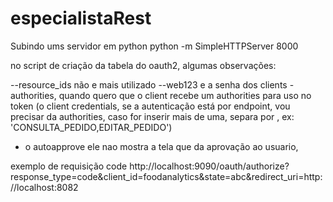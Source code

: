 # especialistaRest

Subindo ums servidor em python python -m SimpleHTTPServer 8000


no script de criação da tabela do oauth2, algumas observações:

--resource_ids não e mais utilizado
--web123  e a senha dos clients
-authorities, quando quero que o client recebe um authorities para uso no token 
(o client credentials, se a autenticação está por endpoint, vou precisar da authorities, 
caso for inserir mais de uma, separa por , ex: 'CONSULTA_PEDIDO,EDITAR_PEDIDO')

- o autoapprove ele nao mostra a tela que da aprovação ao usuario,


exemplo de requisição code
http://localhost:9090/oauth/authorize?response_type=code&client_id=foodanalytics&state=abc&redirect_uri=http://localhost:8082 